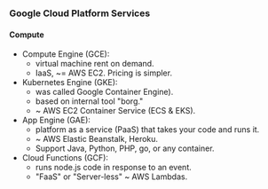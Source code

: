 ### Google Cloud Platform Services
#### Compute
* Compute Engine (GCE):
    - virtual machine rent on demand.
    - IaaS, ~= AWS EC2. Pricing is simpler.
* Kubernetes Engine (GKE):
    - was called Google Container Engine).
    - based on internal tool "borg."
    - ~ AWS EC2 Container Service (ECS & EKS).
* App Engine (GAE):
    - platform as a service (PaaS) that takes your code and runs it.
    - ~ AWS Elastic Beanstalk, Heroku.
    - Support Java, Python, PHP, go, or any container.
* Cloud Functions (GCF):
    - runs node.js code in response to an event.
    - "FaaS" or "Server-less" ~ AWS Lambdas.
